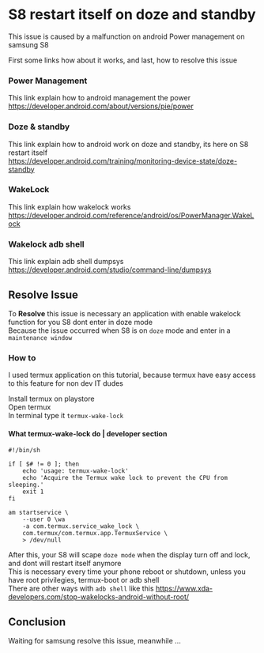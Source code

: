 # S8 restart itself on doze and standby
This issue is caused by a malfunction on android Power management on samsung S8  

First some links how about it works, and last, how to resolve this issue  


### Power Management
This link explain how to android management the power  
https://developer.android.com/about/versions/pie/power

### Doze & standby
This link explain how to android work on doze and standby, its here on S8 restart itself  
https://developer.android.com/training/monitoring-device-state/doze-standby


### WakeLock
This link explain how wakelock works  
https://developer.android.com/reference/android/os/PowerManager.WakeLock

### Wakelock adb shell
This link explain adb shell dumpsys  
https://developer.android.com/studio/command-line/dumpsys

## Resolve Issue
To **Resolve** this issue is necessary an application with enable wakelock function for you S8 dont enter in doze mode  
Because the issue occurred when S8 is on `doze` mode and enter in a `maintenance window`

### How to
I used termux application on this tutorial, because termux have easy access to this feature for non dev IT dudes  

Install termux on playstore  
Open termux  
In terminal type it `termux-wake-lock`

#### What termux-wake-lock do | developer section
```
#!/bin/sh

if [ $# != 0 ]; then
	echo 'usage: termux-wake-lock'
	echo 'Acquire the Termux wake lock to prevent the CPU from sleeping.'
	exit 1
fi

am startservice \
	--user 0 \wa
	-a com.termux.service_wake_lock \
	com.termux/com.termux.app.TermuxService \
	> /dev/null
```

After this, your S8 will scape `doze mode` when the display turn off and lock, and dont will restart itself anymore  
This is necessary every time your phone reboot or shutdown, unless you have root privilegies, termux-boot or adb shell  
There are other ways with `adb shell` like this  https://www.xda-developers.com/stop-wakelocks-android-without-root/


## Conclusion
Waiting for samsung resolve this issue, meanwhile ...
